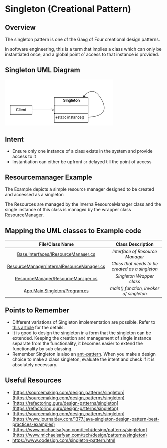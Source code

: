 # Singleton (Creational Pattern)
## Overview
The singleton pattern is one of the Gang of Four creational design patterns. 

In software engineering, this is a term that implies a class which can only be instantiated once, and a global point of access to that instance is provided.

## Singleton UML Diagram
![plot](./singleton.png)

## Intent
- Ensure only one instance of a class exists in the system and provide access to it
- Instantiation can either be upfront or delayed till the point of access

## Resourcemanager Example
The Example depicts a simple resource manager designed to be created and accessed as a singleton

The Resources are managed by the InternalResourceManager class and the single instance of this class is managed by the wrapper class ResourceManager.

## Mapping the UML classes to Example code
| **File/Class Name** | **Class Description**  |
| :-----: | :-: |
| [Base.Interfaces/IResourceManager.cs](./Base.Interfaces/IResurceManager.cs)| *Interface of Resource Manager* |
| [ResourceManager/InternalResourceManager.cs](./ResourceManager/InternalResourceManager.cs)| *Class that needs to be created as a singleton*|
| [ResourceManager/ResourceManager.cs](./ResourceManager/ResourceManager.cs)| *Singleton Wrapper class*|
| [App.Main.Singleton/Program.cs](./App.Main.Singleton/Program.cs) | *main() function, invoker of singleton* |

## Points to Remember
- Different variations of Singleton implementation are possible. Refer to [this article](https://www.journaldev.com/1377/java-singleton-design-pattern-best-practices-examples) for the details.
- It is good to design the singleton in a form that the singleton can be extended. Keeping the creation and management of single instance separate from the functionality, it becomes easier to extend the functionality by sub classing.
- Remember Singleton is also an [anti-pattern](https://www.michaelsafyan.com/tech/design/patterns/singleton). When you make a design choice to make a class singleton, evaluate the intent and check if it is absolutely necessary.

## Useful Resources
- [https://sourcemaking.com/design_patterns/singleton](https://sourcemaking.com/design_patterns/singleton)
- [https://refactoring.guru/design-patterns/singleton](https://refactoring.guru/design-patterns/singleton)
- [https://sourcemaking.com/design_patterns/singleton](https://www.journaldev.com/1377/java-singleton-design-pattern-best-practices-examples)
- [https://www.michaelsafyan.com/tech/design/patterns/singleton](https://www.michaelsafyan.com/tech/design/patterns/singleton)
- https://www.oodesign.com/singleton-pattern.html
